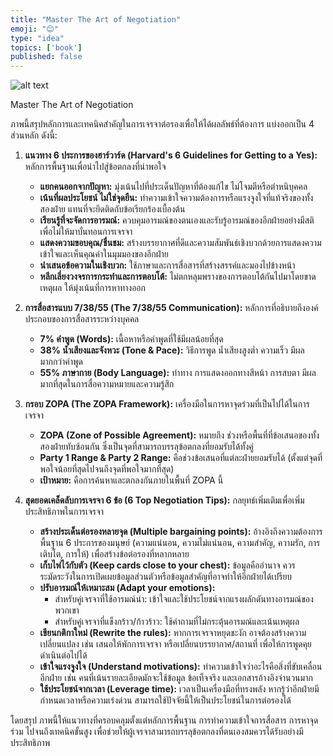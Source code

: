 ```yaml
---
title: "Master The Art of Negotiation"
emoji: "😊"
type: "idea" 
topics: ['book']
published: false
---
```

![alt text](/images/image-2.png)

Master The Art of Negotiation

ภาพนี้สรุปหลักการและเทคนิคสำคัญในการเจรจาต่อรองเพื่อให้ได้ผลลัพธ์ที่ต้องการ แบ่งออกเป็น 4 ส่วนหลัก ดังนี้:

1.  **แนวทาง 6 ประการของฮาร์วาร์ด (Harvard's 6 Guidelines for Getting to a Yes):** หลักการพื้นฐานเพื่อนำไปสู่ข้อตกลงที่น่าพอใจ
    *   **แยกคนออกจากปัญหา:** มุ่งเน้นไปที่ประเด็นปัญหาที่ต้องแก้ไข ไม่โจมตีหรือตำหนิบุคคล
    *   **เน้นที่ผลประโยชน์ ไม่ใช่จุดยืน:** ทำความเข้าใจความต้องการหรือแรงจูงใจที่แท้จริงของทั้งสองฝ่าย แทนที่จะยึดติดกับข้อเรียกร้องเบื้องต้น
    *   **เรียนรู้ที่จะจัดการอารมณ์:** ควบคุมอารมณ์ของตนเองและรับรู้อารมณ์ของอีกฝ่ายอย่างมีสติ เพื่อไม่ให้มาบั่นทอนการเจรจา
    *   **แสดงความขอบคุณ/ชื่นชม:** สร้างบรรยากาศที่ดีและความสัมพันธ์เชิงบวกด้วยการแสดงความเข้าใจและเห็นคุณค่าในมุมมองของอีกฝ่าย
    *   **นำเสนอข้อความในเชิงบวก:** ใช้ภาษาและการสื่อสารที่สร้างสรรค์และมองไปข้างหน้า
    *   **หลีกเลี่ยงวงจรการกระทำและการตอบโต้:** ไม่ตกหลุมพรางของการตอบโต้กันไปมาโดยขาดเหตุผล ให้มุ่งเน้นที่การหาทางออก

2.  **การสื่อสารแบบ 7/38/55 (The 7/38/55 Communication):** หลักการที่อธิบายถึงองค์ประกอบของการสื่อสารระหว่างบุคคล
    *   **7% คำพูด (Words):** เนื้อหาหรือคำพูดที่ใช้มีผลน้อยที่สุด
    *   **38% น้ำเสียงและจังหวะ (Tone & Pace):** วิธีการพูด น้ำเสียงสูงต่ำ ความเร็ว มีผลมากกว่าคำพูด
    *   **55% ภาษากาย (Body Language):** ท่าทาง การแสดงออกทางสีหน้า การสบตา มีผลมากที่สุดในการสื่อความหมายและความรู้สึก

3.  **กรอบ ZOPA (The ZOPA Framework):** เครื่องมือในการหาจุดร่วมที่เป็นไปได้ในการเจรจา
    *   **ZOPA (Zone of Possible Agreement):** หมายถึง ช่วงหรือพื้นที่ที่ข้อเสนอของทั้งสองฝ่ายทับซ้อนกัน ซึ่งเป็นจุดที่สามารถบรรลุข้อตกลงที่ยอมรับได้ทั้งคู่
    *   **Party 1 Range & Party 2 Range:** คือช่วงข้อเสนอที่แต่ละฝ่ายยอมรับได้ (ตั้งแต่จุดที่พอใจน้อยที่สุดไปจนถึงจุดที่พอใจมากที่สุด)
    *   **เป้าหมาย:** คือการค้นหาและตกลงกันภายในพื้นที่ ZOPA นี้

4.  **สุดยอดเคล็ดลับการเจรจา 6 ข้อ (6 Top Negotiation Tips):** กลยุทธ์เพิ่มเติมเพื่อเพิ่มประสิทธิภาพในการเจรจา
    *   **สร้างประเด็นต่อรองหลายจุด (Multiple bargaining points):** อ้างอิงถึงความต้องการพื้นฐาน 6 ประการของมนุษย์ (ความแน่นอน, ความไม่แน่นอน, ความสำคัญ, ความรัก, การเติบโต, การให้) เพื่อสร้างข้อต่อรองที่หลากหลาย
    *   **เก็บไพ่ไว้กับตัว (Keep cards close to your chest):** ข้อมูลคืออำนาจ ควรระมัดระวังในการเปิดเผยข้อมูลส่วนตัวหรือข้อมูลสำคัญที่อาจทำให้อีกฝ่ายได้เปรียบ
    *   **ปรับอารมณ์ให้เหมาะสม (Adapt your emotions):**
        *   สำหรับคู่เจรจาที่ใช้อารมณ์นำ: เข้าใจและใช้ประโยชน์จากแรงผลักดันทางอารมณ์ของพวกเขา
        *   สำหรับคู่เจรจาที่แข็งกร้าว/ก้าวร้าว: ใช้คำถามที่ไม่กระตุ้นอารมณ์และเน้นเหตุผล
    *   **เขียนกติกาใหม่ (Rewrite the rules):** หากการเจรจาหยุดชะงัก อาจต้องสร้างความเปลี่ยนแปลง เช่น เสนอให้พักการเจรจา หรือเปลี่ยนบรรยากาศ/สถานที่ เพื่อให้การพูดคุยดำเนินต่อไปได้
    *   **เข้าใจแรงจูงใจ (Understand motivations):** ทำความเข้าใจว่าอะไรคือสิ่งที่ขับเคลื่อนอีกฝ่าย เช่น คนที่เน้นรายละเอียดมักจะใช้ข้อมูล ข้อเท็จจริง และเอกสารอ้างอิงจำนวนมาก
    *   **ใช้ประโยชน์จากเวลา (Leverage time):** เวลาเป็นเครื่องมือที่ทรงพลัง หากรู้ว่าอีกฝ่ายมีกำหนดเวลาหรือความเร่งด่วน สามารถใช้ปัจจัยนี้ให้เป็นประโยชน์ในการต่อรองได้

โดยสรุป ภาพนี้ให้แนวทางที่ครอบคลุมตั้งแต่หลักการพื้นฐาน การทำความเข้าใจการสื่อสาร การหาจุดร่วม ไปจนถึงเทคนิคขั้นสูง เพื่อช่วยให้ผู้เจรจาสามารถบรรลุข้อตกลงที่ตนเองสมควรได้รับอย่างมีประสิทธิภาพ